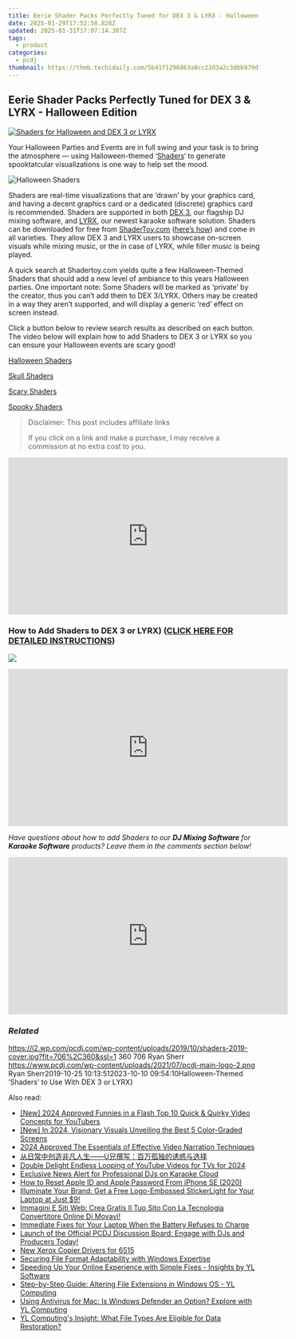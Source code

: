 ```yaml
---
title: Eerie Shader Packs Perfectly Tuned for DEX 3 & LYRX - Halloween Edition
date: 2025-01-29T17:52:58.828Z
updated: 2025-01-31T17:07:14.307Z
tags:
  - product
categories:
  - pcdj
thumbnail: https://thmb.techidaily.com/5b41f1296863a8cc22d3a2c3dbb979d19c4362b2b1c96fbfb8d71b7193c17bd8.jpg
---
```


## Eerie Shader Packs Perfectly Tuned for DEX 3 & LYRX - Halloween Edition

[![Shaders for Halloween and DEX 3 or LYRX](https://i2.wp.com/pcdj.com/wp-content/uploads/2019/10/shaders-2019-cover.jpg?resize=706%2C321&ssl=1)](https://i2.wp.com/pcdj.com/wp-content/uploads/2019/10/shaders-2019-cover.jpg?fit=706%2C360&ssl=1 "Shaders for Halloween and DEX 3 or LYRX")

Your Halloween Parties and Events are in full swing and your task is to bring the atmosphere — using Halloween-themed ‘[Shaders](https://www.shadertoy.com/about)‘ to generate spooktatcular visualizations is one way to help set the mood.

![Halloween Shaders](https://i1.wp.com/pcdj.com/wp-content/uploads/2019/10/halloweenshader2.jpg?fit=300%2C300&ssl=1 "Halloween Shaders")

Shaders are real-time visualizations that are ‘drawn’ by your graphics card, and having a decent graphics card or a dedicated (discrete) graphics card is recommended. Shaders are supported in both [DEX 3](https://tools.techidaily.com/pcdj/products/), our flagship DJ mixing software, and [LYRX](http://www.lyrxkaraoke.com/), our newest karaoke software solution. Shaders can be downloaded for free from [ShaderToy.com](http://www.shadertoy.com) ([here’s how](https://tools.techidaily.com/pcdj/products/)) and come in all varieties. They allow DEX 3 and LYRX users to showcase on-screen visuals while mixing music, or the in case of LYRX, while filler music is being played.

A quick search at Shadertoy.com yields quite a few Halloween-Themed Shaders that should add a new level of ambiance to this years Halloween parties. One important note: Some Shaders will be marked as ‘private’ by the creator, thus you can’t add them to DEX 3/LYRX. Others may be created in a way they aren’t supported, and will display a generic ‘red’ effect on screen instead.

Click a button below to review search results as described on each button. The video below will explain how to add Shaders to DEX 3 or LYRX so you can ensure your Halloween events are scary good!

[Halloween Shaders](https://www.shadertoy.com/results?query=halloween)

[Skull Shaders](https://www.shadertoy.com/results?query=Skull)

[Scary Shaders](https://www.shadertoy.com/results?query=Scary)

[Spooky Shaders](https://www.shadertoy.com/results?query=spooky)

>  Disclaimer: This post includes affiliate links
>
>  If you click on a link and make a purchase, I may receive a commission at no extra cost to you.
>

<!-- affiliate ads begin -->
<iframe width="560" height="315" src="https://www.youtube.com/embed/BmegThMdrJE?si=rILo1FJb9DgnPljV" title="YouTube video player" frameborder="0" allow="accelerometer; autoplay; clipboard-write; encrypted-media; gyroscope; picture-in-picture; web-share" referrerpolicy="strict-origin-when-cross-origin" allowfullscreen></iframe>
<!-- affiliate ads end -->

### How to Add Shaders to DEX 3 or LYRX) ([CLICK HERE FOR DETAILED INSTRUCTIONS](https://tools.techidaily.com/pcdj/products/))

![](https://i0.wp.com/www.pcdj.com/vidupload/SHADER-demo.gif?w=1500&ssl=1)

<!-- affiliate ads begin -->
<iframe width="560" height="315" src="https://www.youtube.com/embed/DCARjc5g5VI?si=9OfovbKBrpoJeXTY" title="YouTube video player" frameborder="0" allow="accelerometer; autoplay; clipboard-write; encrypted-media; gyroscope; picture-in-picture; web-share" referrerpolicy="strict-origin-when-cross-origin" allowfullscreen></iframe>
<!-- affiliate ads end -->

_Have questions about how to add Shaders to our **DJ Mixing Software** for **Karaoke Software** products? Leave them in the comments section below!_

<!-- affiliate ads begin -->
<iframe width="560" height="315" src="https://www.youtube.com/embed/-0Ww1YIIUe4?si=cQ-Gkh9UCJABuPZU" title="YouTube video player" frameborder="0" allow="accelerometer; autoplay; clipboard-write; encrypted-media; gyroscope; picture-in-picture; web-share" referrerpolicy="strict-origin-when-cross-origin" allowfullscreen></iframe>
<!-- affiliate ads end -->

### _Related_

https://i2.wp.com/pcdj.com/wp-content/uploads/2019/10/shaders-2019-cover.jpg?fit=706%2C360&ssl=1 360 706 Ryan Sherr https://www.pcdj.com/wp-content/uploads/2021/07/pcdj-main-logo-2.png Ryan Sherr2019-10-25 10:13:512023-10-10 09:54:10Halloween-Themed ‘Shaders’ to Use With DEX 3 or LYRX}

<ins class="adsbygoogle"
     style="display:block"
     data-ad-format="autorelaxed"
     data-ad-client="ca-pub-7571918770474297"
     data-ad-slot="1223367746"></ins>

<ins class="adsbygoogle"
     style="display:block"
     data-ad-client="ca-pub-7571918770474297"
     data-ad-slot="8358498916"
     data-ad-format="auto"
     data-full-width-responsive="true"></ins>

<span class="atpl-alsoreadstyle">Also read:</span>
<div><ul>
<li><a href="https://eaxpv-info.techidaily.com/new-2024-approved-funnies-in-a-flash-top-10-quick-and-quirky-video-concepts-for-youtubers/"><u>[New] 2024 Approved Funnies in a Flash Top 10 Quick & Quirky Video Concepts for YouTubers</u></a></li>
<li><a href="https://article-tips.techidaily.com/new-in-2024-visionary-visuals-unveiling-the-best-5-color-graded-screens/"><u>[New] In 2024, Visionary Visuals Unveiling the Best 5 Color-Graded Screens</u></a></li>
<li><a href="https://some-guidance.techidaily.com/2024-approved-the-essentials-of-effective-video-narration-techniques/"><u>2024 Approved The Essentials of Effective Video Narration Techniques</u></a></li>
<li><a href="https://discover-bits.techidaily.com/u/"><u>从日常中创造非凡人生——U兄撰写：百万孤独的诱惑与选择</u></a></li>
<li><a href="https://youtube-webster.techidaily.com/e-delight-endless-looping-of-youtube-videos-for-tvs-for-2024/"><u>Double Delight Endless Looping of YouTube Videos for TVs for 2024</u></a></li>
<li><a href="https://discover-bits.techidaily.com/exclusive-news-alert-for-professional-djs-on-karaoke-cloud/"><u>Exclusive News Alert for Professional DJs on Karaoke Cloud</u></a></li>
<li><a href="https://apple-account.techidaily.com/how-to-reset-apple-id-and-apple-password-from-iphone-se-2020-by-drfone-ios/"><u>How to Reset Apple ID and Apple Password From iPhone SE (2020)</u></a></li>
<li><a href="https://discover-bits.techidaily.com/illuminate-your-brand-get-a-free-logo-embossed-stickerlight-for-your-laptop-at-just-9/"><u>Illuminate Your Brand: Get a Free Logo-Embossed StickerLight for Your Laptop at Just $9!</u></a></li>
<li><a href="https://tech-revival.techidaily.com/immagini-e-siti-web-crea-gratis-il-tuo-sito-con-la-tecnologia-convertitore-online-di-movavi/"><u>Immagini E Siti Web: Crea Gratis Il Tuo Sito Con La Tecnologia Convertitore Online Di Movavi!</u></a></li>
<li><a href="https://common-error.techidaily.com/immediate-fixes-for-your-laptop-when-the-battery-refuses-to-charge/"><u>Immediate Fixes for Your Laptop When the Battery Refuses to Charge</u></a></li>
<li><a href="https://discover-bits.techidaily.com/launch-of-the-official-pcdj-discussion-board-engage-with-djs-and-producers-today/"><u>Launch of the Official PCDJ Discussion Board: Engage with DJs and Producers Today!</u></a></li>
<li><a href="https://driver-install.techidaily.com/new-xerox-copier-drivers-for-6515/"><u>New Xerox Copier Drivers for 6515</u></a></li>
<li><a href="https://win11-tips.techidaily.com/securing-file-format-adaptability-with-windows-expertise/"><u>Securing File Format Adaptability with Windows Expertise</u></a></li>
<li><a href="https://discover-bits.techidaily.com/speeding-up-your-online-experience-with-simple-fixes-insights-by-yl-software/"><u>Speeding Up Your Online Experience with Simple Fixes - Insights by YL Software</u></a></li>
<li><a href="https://discover-bits.techidaily.com/step-by-step-guide-altering-file-extensions-in-windows-os-yl-computing/"><u>Step-by-Step Guide: Altering File Extensions in Windows OS - YL Computing</u></a></li>
<li><a href="https://discover-bits.techidaily.com/using-antivirus-for-mac-is-windows-defender-an-option-explore-with-yl-computing/"><u>Using Antivirus for Mac: Is Windows Defender an Option? Explore with YL Computing</u></a></li>
<li><a href="https://discover-bits.techidaily.com/yl-computings-insight-what-file-types-are-eligible-for-data-restoration/"><u>YL Computing's Insight: What File Types Are Eligible for Data Restoration?</u></a></li>
</ul></div>

